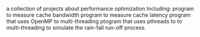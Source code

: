 a collection of projects about performance optimization
Including:
program to measure cache bandwidth
program to measure cache latency
program that uses OpenMP to multi-threading
ptogram that uses pthreads to to multi-threading to simulate the rain-fall run-off process.
